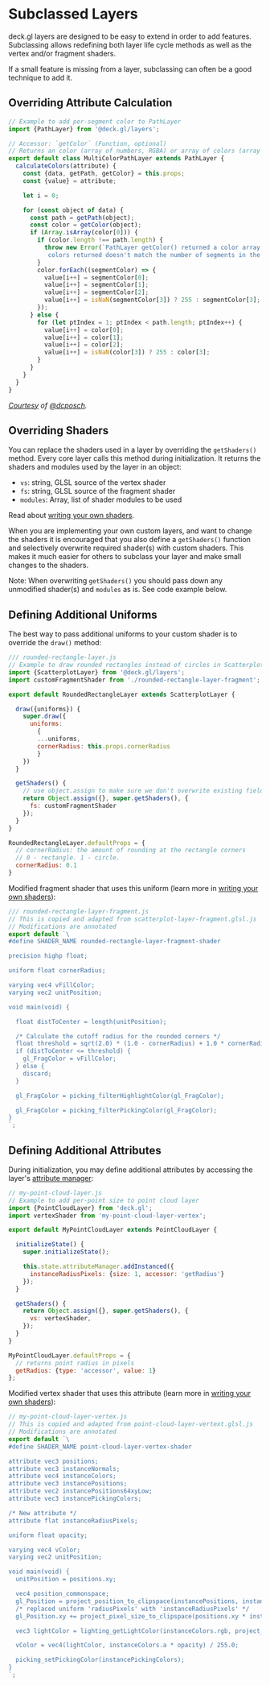 # Subclassed Layers

deck.gl layers are designed to be easy to extend in order to add features.
Subclassing allows redefining both layer life cycle methods as well as
the vertex and/or fragment shaders.

If a small feature is missing from a layer, subclassing can often be a
good technique to add it.

## Overriding Attribute Calculation

```js
// Example to add per-segment color to PathLayer
import {PathLayer} from '@deck.gl/layers';

// Accessor: `getColor` (Function, optional)
// Returns an color (array of numbers, RGBA) or array of colors (array of arrays).
export default class MultiColorPathLayer extends PathLayer {
  calculateColors(attribute) {
    const {data, getPath, getColor} = this.props;
    const {value} = attribute;

    let i = 0;

    for (const object of data) {
      const path = getPath(object);
      const color = getColor(object);
      if (Array.isArray(color[0])) {
        if (color.length !== path.length) {
          throw new Error(`PathLayer getColor() returned a color array, but the number of
           colors returned doesn't match the number of segments in the path`);
        }
        color.forEach((segmentColor) => {
          value[i++] = segmentColor[0];
          value[i++] = segmentColor[1];
          value[i++] = segmentColor[2];
          value[i++] = isNaN(segmentColor[3]) ? 255 : segmentColor[3];
        });
      } else {
        for (let ptIndex = 1; ptIndex < path.length; ptIndex++) {
          value[i++] = color[0];
          value[i++] = color[1];
          value[i++] = color[2];
          value[i++] = isNaN(color[3]) ? 255 : color[3];
        }
      }
    }
  }
}
```

*[Courtesy](https://github.com/uber/deck.gl/pull/336) of [@dcposch](https://github.com/dcposch).*

## Overriding Shaders

You can replace the shaders used in a layer by overriding the `getShaders()`
method. Every core layer calls this method during initialization. It
returns the shaders and modules used by the layer in an object:

* `vs`: string, GLSL source of the vertex shader
* `fs`: string, GLSL source of the fragment shader
* `modules`: Array, list of shader modules to be used

Read about [writing your own shaders](/docs/developer-guide/custom-layers/writing-shaders.md).

When you are implementing your own custom layers, and want to change the shaders
it is encouraged that you also define a `getShaders()` function and selectively
overwrite required shader(s) with custom shaders.
This makes it much easier for others to subclass your layer and make small
changes to the shaders.

Note: When overwriting `getShaders()` you should pass down any unmodified shader(s)
and `modules` as is. See code example below.

## Defining Additional Uniforms

The best way to pass additional uniforms to your custom shader is to override
the `draw()` method:

```js
/// rounded-rectangle-layer.js
// Example to draw rounded rectangles instead of circles in ScatterplotLayer
import {ScatterplotLayer} from '@deck.gl/layers';
import customFragmentShader from './rounded-rectangle-layer-fragment';

export default RoundedRectangleLayer extends ScatterplotLayer {

  draw({uniforms}) {
    super.draw({
      uniforms:
        {
        ...uniforms,
        cornerRadius: this.props.cornerRadius
        }
    })
  }

  getShaders() {
    // use object.assign to make sure we don't overwrite existing fields like `vs`, `modules`...
    return Object.assign({}, super.getShaders(), {
      fs: customFragmentShader
    });
  }
}

RoundedRectangleLayer.defaultProps = {
  // cornerRadius: the amount of rounding at the rectangle corners
  // 0 - rectangle. 1 - circle.
  cornerRadius: 0.1
}
```

Modified fragment shader that uses this uniform (learn more in [writing your own shaders](/docs/developer-guide/custom-layers/writing-shaders.md)):

```js
/// rounded-rectangle-layer-fragment.js
// This is copied and adapted from scatterplot-layer-fragment.glsl.js
// Modifications are annotated
export default `\
#define SHADER_NAME rounded-rectangle-layer-fragment-shader

precision highp float;

uniform float cornerRadius;

varying vec4 vFillColor;
varying vec2 unitPosition;

void main(void) {

  float distToCenter = length(unitPosition);

  /* Calculate the cutoff radius for the rounded corners */
  float threshold = sqrt(2.0) * (1.0 - cornerRadius) + 1.0 * cornerRadius;
  if (distToCenter <= threshold) {
    gl_FragColor = vFillColor;
  } else {
    discard;
  }

  gl_FragColor = picking_filterHighlightColor(gl_FragColor);

  gl_FragColor = picking_filterPickingColor(gl_FragColor);
}
`;
```

## Defining Additional Attributes

During initialization, you may define additional attributes by accessing the
layer's [attribute manager](/docs/developer-guide/custom-layers/attribute-management.md):

```js
// my-point-cloud-layer.js
// Example to add per-point size to point cloud layer
import {PointCloudLayer} from 'deck.gl';
import vertexShader from 'my-point-cloud-layer-vertex';

export default MyPointCloudLayer extends PointCloudLayer {

  initializeState() {
    super.initializeState();

    this.state.attributeManager.addInstanced({
      instanceRadiusPixels: {size: 1, accessor: 'getRadius'}
    });
  }

  getShaders() {
    return Object.assign({}, super.getShaders(), {
      vs: vertexShader,
    });
  }
}

MyPointCloudLayer.defaultProps = {
  // returns point radius in pixels
  getRadius: {type: 'accessor', value: 1}
};
```

Modified vertex shader that uses this attribute (learn more in [writing your own shaders](/docs/developer-guide/custom-layers/writing-shaders.md)):

```js
// my-point-cloud-layer-vertex.js
// This is copied and adapted from point-cloud-layer-vertext.glsl.js
// Modifications are annotated
export default `\
#define SHADER_NAME point-cloud-layer-vertex-shader

attribute vec3 positions;
attribute vec3 instanceNormals;
attribute vec4 instanceColors;
attribute vec3 instancePositions;
attribute vec2 instancePositions64xyLow;
attribute vec3 instancePickingColors;

/* New attribute */
attribute flat instanceRadiusPixels;

uniform float opacity;

varying vec4 vColor;
varying vec2 unitPosition;

void main(void) {
  unitPosition = positions.xy;

  vec4 position_commonspace;
  gl_Position = project_position_to_clipspace(instancePositions, instancePositions64xyLow, vec3(0.), position_commonspace);
  /* replaced uniform 'radiusPixels' with 'instanceRadiusPixels' */
  gl_Position.xy += project_pixel_size_to_clipspace(positions.xy * instanceRadiusPixels);

  vec3 lightColor = lighting_getLightColor(instanceColors.rgb, project_uCameraPosition, position_commonspace.xyz, project_normal(instanceNormals));

  vColor = vec4(lightColor, instanceColors.a * opacity) / 255.0;

  picking_setPickingColor(instancePickingColors);
}
`;
```
